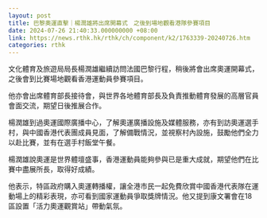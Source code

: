 ```yaml
---
layout: post
title: 巴黎奧運直擊｜楊潤雄將出席開幕式　之後到場地觀看港隊參賽項目
date: 2024-07-26 21:40:33.000000000 +08:00
link: https://news.rthk.hk/rthk/ch/component/k2/1763339-20240726.htm
categories: rthk
---
```


文化體育及旅遊局局長楊潤雄繼續訪問法國巴黎行程，稍後將會出席奧運開幕式，之後會到比賽場地觀看香港運動員參賽項目。

他亦會出席體育部長接待會，與世界各地體育部長及負責推動體育發展的高層官員會面交流，期望日後推展合作。

楊潤雄到過奧運國際廣播中心，了解奧運廣播設施及媒體服務，亦有到訪奧運選手村，與中國香港代表團成員見面，了解備戰情況，並視察村內設施，鼓勵他們全力以赴比賽，並有在選手村飯堂午餐。

楊潤雄說奧運是世界體壇盛事，香港運動員能夠參與已是重大成就，期望他們在比賽中盡展所長，取得好成績。

他表示，特區政府購入奧運轉播權，讓全港市民一起免費欣賞中國香港代表隊在運動場上的精彩表現，亦可看到國家運動員爭取獎牌情況。他又提到康文署會在18區設置「活力奧運觀賞站」帶動氣氛。
